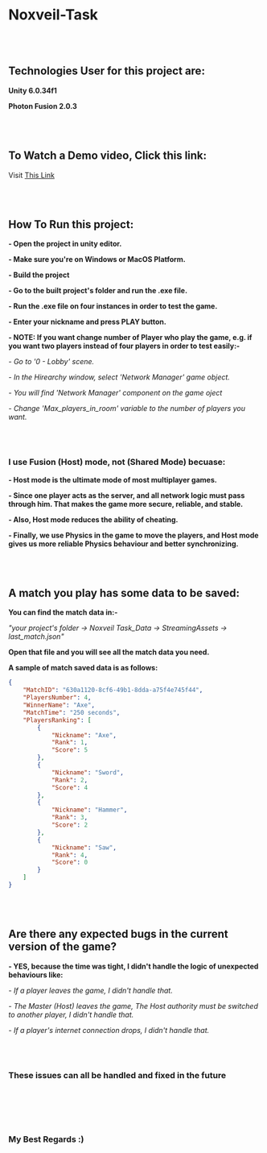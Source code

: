 # Noxveil-Task

<br>
<br>

## Technologies User for this project are:
**Unity 6.0.34f1**

**Photon Fusion 2.0.3**


<br>
<br>


## To Watch a Demo video, Click this link:
Visit [This Link](https://doc.photonengine.com/fusion/current)


<br>
<br>


## How To Run this project:
**- Open the project in unity editor.**

**- Make sure you're on Windows or MacOS Platform.**

**- Build the project**

**- Go to the built project's folder and run the .exe file.**

**- Run the .exe file on four instances in order to test the game.**

**- Enter your nickname and press PLAY button.**

**- NOTE: If you want change number of Player who play the game, e.g. if you want two players instead of four players in order to test easily:-**

*- Go to '0 - Lobby' scene.*

*- In the Hirearchy window, select 'Network Manager' game object.*

*- You will find 'Network Manager' component on the game oject*

*- Change 'Max_players_in_room' variable to the number of players you want.*


<br>
<br>


### I use Fusion (Host) mode, not (Shared Mode) becuase:
**- Host mode is the ultimate mode of most multiplayer games.**

**- Since one player acts as the server, and all network logic must pass through him. That makes the game more secure, reliable, and stable.**

**- Also, Host mode reduces the ability of cheating.**

**- Finally, we use Physics in the game to move the players, and Host mode gives us more reliable Physics behaviour and better synchronizing.**


<br>
<br>


## A match you play has some data to be saved:
**You can find the match data in:-**


*"your project's folder -> Noxveil Task_Data -> StreamingAssets -> last_match.json"*

**Open that file and you will see all the match data you need.**

**A sample of match saved data is as follows:**

```json
{
    "MatchID": "630a1120-8cf6-49b1-8dda-a75f4e745f44",
    "PlayersNumber": 4,
    "WinnerName": "Axe",
    "MatchTime": "250 seconds",
    "PlayersRanking": [
        {
            "Nickname": "Axe",
            "Rank": 1,
            "Score": 5
        },
        {
            "Nickname": "Sword",
            "Rank": 2,
            "Score": 4
        },
        {
            "Nickname": "Hammer",
            "Rank": 3,
            "Score": 2
        },
        {
            "Nickname": "Saw",
            "Rank": 4,
            "Score": 0
        }
    ]
}
```
<br>
<br>


## Are there any expected bugs in the current version of the game?
**- YES, because the time was tight, I didn't handle the logic of unexpected behaviours like:**

*- If a player leaves the game, I didn't handle that.*

*- The Master (Host) leaves the game, The Host authority must be switched to another player, I didn't handle that.*

*- If a player's internet connection drops, I didn't handle that.*


<br>
<br>


### These issues can all be handled and fixed in the future


<br>
<br>
<br>
<br>


### My Best Regards :)